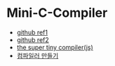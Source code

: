# Mini-C-Compiler

- [github ref1](https://github.com/shivananda199/Mini-C-Compiler)
- [github ref2](https://github.com/Ajitesh27/Mini-C-Compiler)
- [the super tiny compiler(js)](https://github.com/jamiebuilds/the-super-tiny-compiler)
- [컴파일러 만들기](https://ding-co.tistory.com/37)
